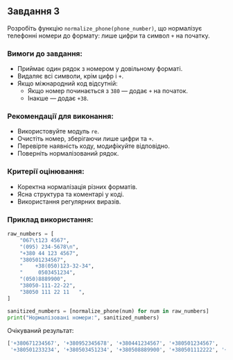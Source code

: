 ## Завдання 3

Розробіть функцію `normalize_phone(phone_number)`, що нормалізує телефонні номери до формату: лише цифри та символ `+` на початку.

### Вимоги до завдання:

- Приймає один рядок з номером у довільному форматі.
- Видаляє всі символи, крім цифр і `+`.
- Якщо міжнародний код відсутній:
  - Якщо номер починається з `380` — додає `+` на початок.
  - Інакше — додає `+38`.

### Рекомендації для виконання:

- Використовуйте модуль `re`.
- Очистіть номер, зберігаючи лише цифри та `+`.
- Перевірте наявність коду, модифікуйте відповідно.
- Поверніть нормалізований рядок.

### Критерії оцінювання:

- Коректна нормалізація різних форматів.
- Ясна структура та коментарі у коді.
- Використання регулярних виразів.

### Приклад використання:

```python
raw_numbers = [
    "067\t123 4567",
    "(095) 234-5678\n",
    "+380 44 123 4567",
    "380501234567",
    "    +38(050)123-32-34",
    "     0503451234",
    "(050)8889900",
    "38050-111-22-22",
    "38050 111 22 11   ",
]

sanitized_numbers = [normalize_phone(num) for num in raw_numbers]
print("Нормалізовані номери:", sanitized_numbers)
```

Очікуваний результат:

```python
['+380671234567', '+380952345678', '+380441234567', '+380501234567',
 '+380501233234', '+380503451234', '+380508889900', '+380501112222', '+380501112211']
```